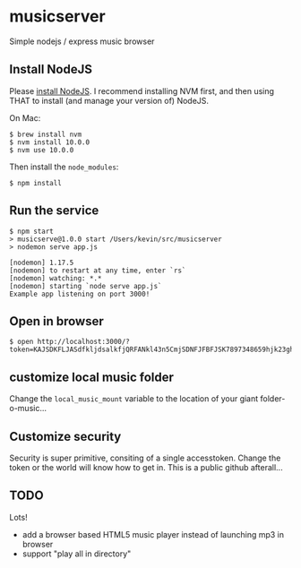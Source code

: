 # musicserver
Simple nodejs / express music browser

## Install NodeJS
Please [install NodeJS](https://www.google.com/search?source=hp&ei=xyckW_uXKsPEjwTq0rmICQ&q=install+nodejs&oq=install+nodejs&gs_l=psy-ab.3..0j0i131k1j0l8.875.2417.0.2504.14.9.0.0.0.0.368.837.0j3j0j1.4.0....0...1.1.64.psy-ab..10.4.836....0.jDCQmP_OFK4).   I recommend installing NVM first, and then using THAT to install (and manage your version of) NodeJS.

On Mac:
```
$ brew install nvm
$ nvm install 10.0.0
$ nvm use 10.0.0
```

Then install the `node_modules`:
```
$ npm install
```

## Run the service
```
$ npm start
> musicserve@1.0.0 start /Users/kevin/src/musicserver
> nodemon serve app.js

[nodemon] 1.17.5
[nodemon] to restart at any time, enter `rs`
[nodemon] watching: *.*
[nodemon] starting `node serve app.js`
Example app listening on port 3000!
```

## Open in browser
```
$ open http://localhost:3000/?token=KAJSDKFLJASdfkljdsalkfjQRFANkl43n5CmjSDNFJFBFJSK7897348659hjk23ghj342k5g234uib5g43uv532gj
```

## customize local music folder
Change the `local_music_mount` variable to the location of your giant folder-o-music...

## Customize security
Security is super primitive, consiting of a single accesstoken.  Change the token or the world will know how to get in.  This is a public github afterall...

## TODO
Lots!
- add a browser based HTML5 music player instead of launching mp3 in browser
- support "play all in directory"

